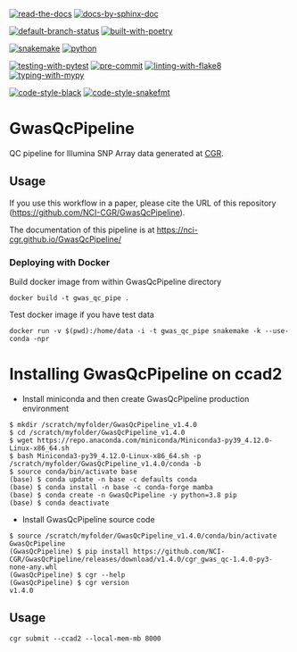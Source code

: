 [![read-the-docs](https://img.shields.io/badge/Check%20Out-The%20Docs-blue.svg)](https://nci-cgr.github.io/GwasQcPipeline/)
[![docs-by-sphinx-doc](https://img.shields.io/badge/Docs%20by-Sphinx-1f425f.svg)](https://www.sphinx-doc.org/)

[![default-branch-status](https://github.com/NCI-CGR/GwasQcPipeline/actions/workflows/python-package.yml/badge.svg)](https://github.com/NCI-CGR/GwasQcPipeline/actions/workflows/python-package.yml)
[![built-with-poetry](https://img.shields.io/badge/Built%20with-Poetry-1f425f.svg)](https://python-poetry.org/)

[![snakemake](https://img.shields.io/badge/snakemake-6.4.1-brightgreen.svg?style=flat)](https://snakemake.readthedocs.io)
[![python](https://img.shields.io/badge/python-3.8-brightgreen.svg)](https://www.python.org/)

[![testing-with-pytest](https://img.shields.io/badge/pytest-enabled-brightgreen.svg)](https://docs.pytest.org/en/stable/)
[![pre-commit](https://img.shields.io/badge/pre--commit-enabled-brightgreen?logo=pre-commit&logoColor=white)](https://github.com/pre-commit/pre-commit)
[![linting-with-flake8](https://img.shields.io/badge/flake8-enabled-brightgreen.svg)](https://flake8.pycqa.org/en/latest/)
[![typing-with-mypy](https://img.shields.io/badge/mypy-enabled-brightgreen.svg)](https://mypy.readthedocs.io/en/stable/index.html)


[![code-style-black](https://img.shields.io/badge/code%20style-black-000000.svg)](https://github.com/psf/black)
[![code-style-snakefmt](https://img.shields.io/badge/code%20style-snakefmt-000000.svg)](https://github.com/snakemake/snakefmt)


# GwasQcPipeline

QC pipeline for Illumina SNP Array data generated at [CGR](https://dceg.cancer.gov/about/organization/cgr).

## Usage

If you use this workflow in a paper, please cite the URL of this repository (https://github.com/NCI-CGR/GwasQcPipeline).

The documentation of this pipeline is at https://nci-cgr.github.io/GwasQcPipeline/

### Deploying with Docker
Build docker image from within GwasQcPipeline directory
```
docker build -t gwas_qc_pipe .
```

Test docker image if you have test data
```
docker run -v $(pwd):/home/data -i -t gwas_qc_pipe snakemake -k --use-conda -npr
```

# Installing GwasQcPipeline on ccad2
- Install miniconda and then create GwasQcPipeline production environment
```
$ mkdir /scratch/myfolder/GwasQcPipeline_v1.4.0
$ cd /scratch/myfolder/GwasQcPipeline_v1.4.0
$ wget https://repo.anaconda.com/miniconda/Miniconda3-py39_4.12.0-Linux-x86_64.sh
$ bash Miniconda3-py39_4.12.0-Linux-x86_64.sh -p /scratch/myfolder/GwasQcPipeline_v1.4.0/conda -b
$ source conda/bin/activate base
(base) $ conda update -n base -c defaults conda
(base) $ conda install -n base -c conda-forge mamba
(base) $ conda create -n GwasQcPipeline -y python=3.8 pip
(base) $ conda deactivate
```
- Install GwasQcPipeline source code
```
$ source /scratch/myfolder/GwasQcPipeline_v1.4.0/conda/bin/activate GwasQcPipeline
(GwasQcPipeline) $ pip install https://github.com/NCI-CGR/GwasQcPipeline/releases/download/v1.4.0/cgr_gwas_qc-1.4.0-py3-none-any.whl
(GwasQcPipeline) $ cgr --help
(GwasQcPipeline) $ cgr version
v1.4.0
```
## Usage
```cgr submit --ccad2 --local-mem-mb 8000```
